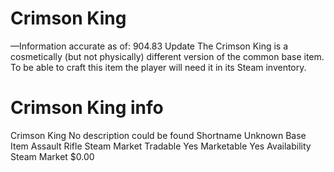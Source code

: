 # Crimson King

—Information accurate as of: 904.83 Update
The Crimson King is a cosmetically (but not physically) different version of the common base item. To be able to craft this item the player will need it in its Steam inventory.
# Crimson King info

Crimson King
No description could be found
Shortname
Unknown
Base Item
Assault Rifle
Steam Market
Tradable
Yes
Marketable
Yes
Availability
Steam Market
$0.00
